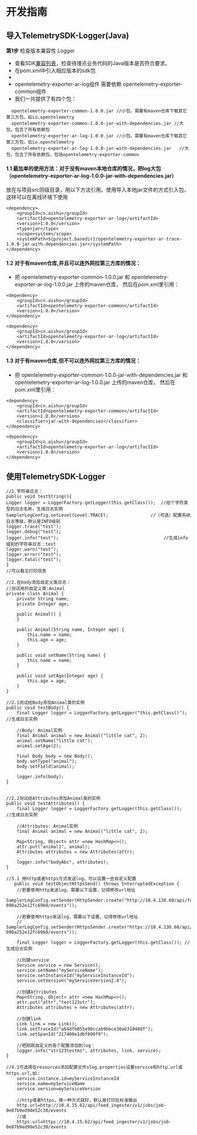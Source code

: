 # 开发指南

## 导入TelemetrySDK-Logger(Java)
**第1步** 检查版本兼容性
Logger
- 查看SDK[兼容列表](../../../docs/compatibility.md)，检查待埋点业务代码的Java版本是否符合要求。
- 在pom.xml中引入相应版本的sdk包
-
-  opentelemetry-exporter-ar-log组件 需要依赖 opentelemetry-exporter-common组件
-  我们一共提供了有四个包：
```
  opentelemetry-exporter-common-1.0.0.jar //小包，需要有maven仓库下载其它第三方包，如io.opentelemetry
  opentelemetry-exporter-common-1.0.0-jar-with-dependencies.jar //大包，包含了所有依赖包
  opentelemetry-exporter-ar-log-1.0.0.jar //小包，需要有maven仓库下载其它第三方包，如io.opentelemetry
  opentelemetry-exporter-ar-log-1.0.0-jar-with-dependencies.jar   //大包，包含了所有依赖包，包括opentelemetry-exporter-common
```

#### 1.1 最加单的使用方法：对于没有maven本地仓库的情况，把log大包（opentelemetry-exporter-ar-log-1.0.0-jar-with-dependencies.jar）
  放在与项目src同级目录，用以下方法引用。使用导入本地jar文件的方式引入包，这样可以在离线环境下使用
```
<dependency>
    <groupId>cn.aishu</groupId>
    <artifactId>opentelemetry-exporter-ar-log</artifactId>
    <version>1.0.0</version>
    <type>jar</type>
    <scope>system</scope>
    <systemPath>${project.basedir}/opentelemetry-exporter-ar-trace-1.0.0-jar-with-dependencies.jar</systemPath>
</dependency>
```

#### 1.2  对于有maven仓库,并且可以连外网拉第三方库的情况：
- 把 opentelemetry-exporter-common-1.0.0.jar 和 opentelemetry-exporter-ar-log-1.0.0.jar 上传的maven仓库， 然后在pom.xml里引用：
```
<dependency>
    <groupId>cn.aishu</groupId>
    <artifactId>opentelemetry-exporter-common</artifactId>
    <version>1.0.0</version>
</dependency>

<dependency>
    <groupId>cn.aishu</groupId>
    <artifactId>opentelemetry-exporter-ar-log</artifactId>
    <version>1.0.0</version>
</dependency>
```

#### 1.3  对于有maven仓库,但不可以连外网拉第三方库的情况：
- 把 opentelemetry-exporter-common-1.0.0-jar-with-dependencies.jar 和 opentelemetry-exporter-ar-log-1.0.0.jar 上传的maven仓库， 然后在pom.xml里引用：
```
<dependency>
    <groupId>cn.aishu</groupId>
    <artifactId>opentelemetry-exporter-common</artifactId>
    <version>1.0.0</version>
    <classifier>jar-with-dependencies</classifier>
</dependency>

<dependency>
    <groupId>cn.aishu</groupId>
    <artifactId>opentelemetry-exporter-ar-log</artifactId>
    <version>1.0.0</version>
</dependency>
```


## 使用TelemetrySDK-Logger
    //1.字符串日志：
    public void testString(){
    Logger logger = LoggerFactory.getLogger(this.getClass());  //给个字符类型的日志名称，生成日志实例
    SamplerLogConfig.setLevel(Level.TRACE);                //（可选）配置系统日志等级，默认是INFO级别
    logger.trace("test");
    logger.debug("test");
    logger.info("test");                                        //生成info级别的字符串日志：test
    logger.warn("test");
    logger.error("test");
    logger.fatal("test");
    }
    //可以看见打印信息

    //2.在body添加自定义类日志：
    //测试用的自定义类:Animal
    private class Animal {
        private String name;
        private Integer age;

        public Animal() {
        }

        public Animal(String name, Integer age) {
            this.name = name;
            this.age = age;
        }

        public void setName(String name) {
            this.name = name;
        }

        public void setAge(Integer age) {
            this.age = age;
        }
    }

    //2.1测试给Body添加Animal类的实例
    public void testBody() {
        final Logger logger = LoggerFactory.getLogger("this.getClass()");  //生成日志实例

        //Body: Animal实例
        final Animal animal = new Animal("little cat", 2);
        animal.setName("little cat");
        animal.setAge(2);

        final Body body = new Body();
        body.setType("animal");
        body.setField(animal);

        logger.info(body);
    }


    //2.2测试给Attributes添加Animal类的实例
    public void testAttributes() {
        final Logger logger = LoggerFactory.getLogger(this.getClass());  //生成日志实例

        //Attributes: Animal实例
        final Animal animal = new Animal("little cat", 2);

        Map<String, Object> attr =new HashMap<>();
        attr.put("animal1", animal);
        Attributes attributes = new Attributes(attr);

        logger.info("bodyAbc", attributes);
    }

    //3.1 用http或者https方式发送log，可以设置一些自定义配置
       public void testObjectHttpsSend() throws InterruptedException {
        //若要使用http发送log，需要以下设置，记得修改url地址
         SamplerLogConfig.setSender(HttpSender.create("http://10.4.130.68/api/feed_ingester/v1/jobs/job-090a252e12fc6960/events"));

        //若要使用https发送log，需要以下设置，记得修改url地址
        // SamplerLogConfig.setSender(HttpsSender.create("https://10.4.130.68/api/feed_ingester/v1/jobs/job-090a252e12fc6960/events"));

        final Logger logger = LoggerFactory.getLogger(this.getClass()); //生成日志实例

        //创建service
        Service service = new Service();
        service.setName("myServiceName");
        service.setInstanceId("myServiceInstanceId");
        service.setVersion("myServiceVersion2.4");

        //创建Attributes
        Map<String, Object> attr =new HashMap<>();
        attr.put("attr","test123str");
        Attributes attributes = new Attributes(attr);

        //创建link
        Link link = new Link();
        link.setTraceId("a64dfb055e90ccab9bbce30ab31040df");
        link.setSpanId("217400e1dbf690f9");

        //把刚刚自定义的各个配置添加到log：
        logger.info("str123testms", attributes, link, service);
    }

    //4.1可选择在resources添加配置文件slog.properties设置service和http.url或https.url,如：
        service.instance.id=myServiceInstanceId
        service.name=myServiceName
        service.version=myServiceVersion

        //http或者https，填一种方式就好，默认是打印在标准输出
        http.url=http://10.4.15.62/api/feed_ingester/v1/jobs/job-0e87b9ed98e52c30/events
        //或
        https.url=https://10.4.15.62/api/feed_ingester/v1/jobs/job-0e87b9ed98e52c30/events

